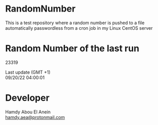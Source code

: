 # RandomNumber    
This is a test repository where a random number is pushed to a file automatically passwordless from a cron job in my Linux CentOS server    
# Random Number of the last run   
23319
      
Last update (GMT +1)    
09/20/22 04:00:01
# Developer    
Hamdy Abou El Anein   
hamdy.aea@protonmail.com
